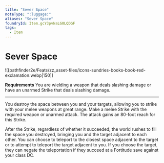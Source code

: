 ```yaml
---
title: "Sever Space"
noteType: ":luggage:"
aliases: "Sever Space"
foundryId: Item.gcY3pvNaLG0LQDGF
tags:
  - Item
---
```


# Sever Space
![[pathfinder2e/Feats/zz_asset-files/icons-sundries-books-book-red-exclamation.webp|150]]

**Requirements** You are wielding a weapon that deals slashing damage or have an unarmed Strike that deals slashing damage.

* * *

You destroy the space between you and your targets, allowing you to strike with your melee weapons at great range. Make a melee Strike with the required weapon or unarmed attack. The attack gains an 80-foot reach for this Strike.

After the Strike, regardless of whether it succeeded, the world rushes to fill the space you destroyed, bringing you and the target adjacent to each other. You can choose to teleport to the closest space adjacent to the target or to attempt to teleport the target adjacent to you. If you choose the target, they can negate the teleportation if they succeed at a Fortitude save against your class DC.
